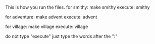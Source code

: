 This is how you run the files.
for smithy: make smithy
execute: smithy

for adventure: make advent
execute: advent

for village: make village
execute: village

do not type "execute" just type the words after the ":"
